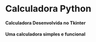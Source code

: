 # Calculadora Python

#### Calculadora Desenvolvida no Tkinter

#### Uma calculadora simples e funcional
